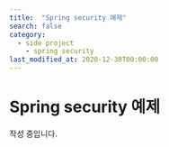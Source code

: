 ```yaml
---
title:  "Spring security 예제"
search: false
category: 
  - side project
	- spring security
last_modified_at: 2020-12-30T00:00:00
---
```


# Spring security 예제
작성 중입니다.